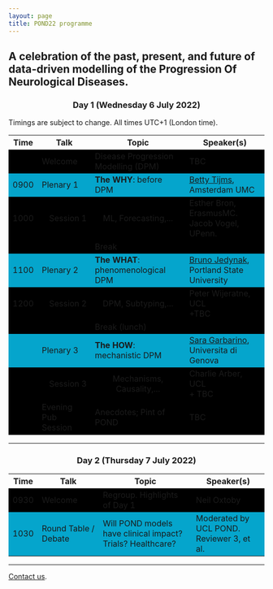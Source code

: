 ```yaml
---
layout: page
title: POND22 programme
---
```


## A celebration of the past, present, and future of data-driven modelling of the **P**rogression **O**f **N**eurological **D**iseases.


<h3 align="center">Day 1 (Wednesday 6 July 2022)</h2>

Timings are subject to change. All times UTC+1 (London time).

<table class="styled-table">
    <!-- <caption>Description</caption> -->
    <thead>
        <tr>
            <th scope="col">Time</th>
            <th scope="col">Talk</th>
            <th scope="col">Topic</th>
            <th scope="col">Speaker(s)</th>
        </tr>
    </thead>
    <tbody>
        <tr style="background-color:#000000">
            <td></td><td>Welcome</td><td>Disease Progression Modelling (DPM)</td>
            <td>TBC</td>
        </tr>
        <tr style="background-color:#05a5cc">
            <td>0900</td><td>Plenary 1</td><td><strong>The WHY</strong>: before DPM</td>
            <td><a href="https://researchinformation.amsterdamumc.org/en/persons/betty-tijms">Betty Tijms</a>, Amsterdam UMC</td>
        </tr>
        <tr style="background-color:#000000">
            <td>1000</td><td style="text-align:right">Session 1</td><td style="text-align:center">ML, Forecasting,...</td>
            <td>Esther Bron, ErasmusMC. <br/>Jacob Vogel, UPenn.</td>
        </tr>
        <tr style="background-color:#000000">
            <td></td><td></td><td>Break</td>
            <td></td>
        </tr>
        <tr style="background-color:#05a5cc">
            <td>1100</td><td>Plenary 2</td><td><strong>The WHAT</strong>: phenomenological DPM</td>
            <td><a href="https://sites.google.com/site/brunomjedynak/">Bruno Jedynak</a>, Portland State University</td>
        </tr>
        <tr style="background-color:#000000">
            <td>1200</td><td style="text-align:right">Session 2</td><td style="text-align:center">DPM, Subtyping,...</td>
            <td>Peter Wijeratne, UCL<br/>+TBC</td>
        </tr>
        <tr style="background-color:#000000">
            <td></td><td></td><td>Break (lunch)</td>
            <td></td>
        </tr>
        <tr style="background-color:#05a5cc">
            <td></td><td>Plenary 3</td><td><strong>The HOW</strong>: mechanistic DPM</td>
            <td><a href="https://sgarbarino.github.io/">Sara Garbarino</a>, Universita di Genova</td>
        </tr>
        <tr style="background-color:#000000">
            <td></td><td style="text-align:right">Session 3</td><td style="text-align:center">Mechanisms, Causality,...</td>
            <td>Charlie Arber, UCL<br/>+ TBC</td>
        </tr>
        <tr style="background-color:#000000">
            <td></td><td>Evening Pub Session</td><td>Anecdotes; Pint of POND</td>
            <td>TBC</td>
        </tr>
    </tbody>
</table>



<hr/>

<h3 align="center">Day 2 (Thursday 7 July 2022)</h2>

<table class="styled-table">
    <!-- <caption>Description</caption> -->
    <thead>
        <tr>
            <th scope="col">Time</th>
            <th scope="col">Talk</th>
            <th scope="col">Topic</th>
            <th scope="col">Speaker(s)</th>
        </tr>
    </thead>
    <tbody>
        <tr style="background-color:#000000">
            <td>0930</td><td>Welcome</td><td>Regroup. Highlights of Day 1</td>
            <td>Neil Oxtoby</td>
        </tr>
        <tr style="background-color:#05a5cc">
            <td>1030</td><td>Round Table / Debate</td><td>Will POND models have clinical impact? <br/>Trials? Healthcare?</td>
            <td>Moderated by UCL POND.<br/>Reviewer 3, et al.</td>
        </tr>
    </tbody>
</table>

<hr/>

[Contact us](mailto:n.oxtoby@ucl.ac.uk).

